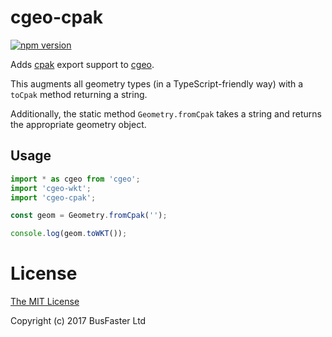 cgeo-cpak
=========

[![npm version](https://img.shields.io/npm/v/cgeo-cpak.svg)](https://www.npmjs.com/package/cgeo-cpak)

Adds [cpak](https://github.com/charto/cpak) export support to [cgeo](https://github.com/charto/cgeo).

This augments all geometry types (in a TypeScript-friendly way)
with a `toCpak` method returning a string.

Additionally, the static method `Geometry.fromCpak` takes a string
and returns the appropriate geometry object.

Usage
-----

```TypeScript
import * as cgeo from 'cgeo';
import 'cgeo-wkt';
import 'cgeo-cpak';

const geom = Geometry.fromCpak('');

console.log(geom.toWKT());
```

License
=======

[The MIT License](https://raw.githubusercontent.com/charto/cgeo-cpak/master/LICENSE)

Copyright (c) 2017 BusFaster Ltd
